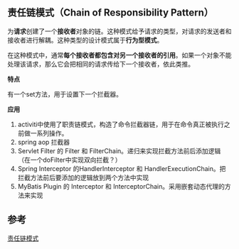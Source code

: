 ## 责任链模式（Chain of Responsibility Pattern）


 为**请求**创建了一个**接收者**对象的链。这种模式给予请求的类型，对请求的发送者和接收者进行解耦。这种类型的设计模式属于**行为型模式**。

在这种模式中，通常**每个接收者都包含对另一个接收者的引用**。如果一个对象不能处理该请求，那么它会把相同的请求传给下一个接收者，依此类推。

**特点**

有一个set方法，用于设置下一个拦截器。

**应用**

1. activiti中使用了职责链模式，构造了命令拦截器链，用于在命令真正被执行之前做一系列操作。
2. spring aop 拦截器
3. Servlet Filter 的 Filter 和 FilterChain。递归来实现拦截方法前后添加逻辑（在一个doFilter中实现双向拦截？）
4. Spring Interceptor 的HandlerInterceptor 和 HandlerExecutionChain。把拦截方法前后要添加的逻辑放到两个方法中实现
5. MyBatis Plugin 的 Interceptor 和 InterceptorChain。采用嵌套动态代理的方法来实现

## 参考	

[责任链模式](http://www.runoob.com/design-pattern/chain-of-responsibility-pattern.html)

